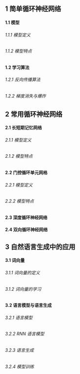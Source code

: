 
## 1 简单循环神经网络

#### 1.1 模型

###### 1.1.1 模型定义

###### 1.1.2 模型特点

#### 1.2 学习算法

###### 1.2.1 反向传播算法

###### 1.2.2 梯度消失与爆炸

## 2 常用循环神经网络

#### 2.1 长短期记忆网络

###### 2.1.1 模型定义

###### 2.1.2 模型特点

#### 2.2 门控循环单元网格
###### 2.2.1 模型定义

###### 2.2.2 模型特点
#### 2.3 深度循环神经网络

#### 2.4 双向循环神经网络

## 3 自然语言生成中的应用
#### 3.1 词向量

###### 3.1.1 词向量的定义

###### 3.1.2 词向量的学习

#### 3.2 语言模型与语言生成

###### 3.2.1 语言模型

###### 3.2.2 RNN 语言模型

###### 3.2.3 语言生成

###### 3.2.4 模型训练

